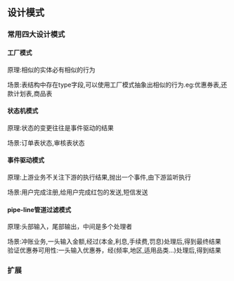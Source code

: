## 设计模式

### 常用四大设计模式

#### 工厂模式
原理:相似的实体必有相似的行为

场景:表结构中存在type字段,可以使用工厂模式抽象出相似的行为.eg:优惠券表,还款计划表,商品表

#### 状态机模式
原理:状态的变更往往是事件驱动的结果

场景:订单表状态,审核表状态

#### 事件驱动模式
原理:上游业务不关注下游的执行结果,抛出一个事件,由下游监听执行

场景:用户完成注册,给用户完成红包的发送,短信发送

#### pipe-line管道过滤模式
原理:头部输入，尾部输出，中间是多个处理者

场景:冲账业务,一头输入金额,经过(本金,利息,手续费,罚息)处理后,得到最终结果
    验证优惠券可用性:一头输入优惠券，经(频率,地区,适用品类...)处理后,得到结果
    
    
    
### 扩展



